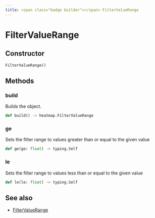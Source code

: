 ```yaml
---
title: <span class="badge builder"></span> FilterValueRange
---
```

# <span class="badge builder"></span> FilterValueRange

## Constructor

```python
FilterValueRange()
```
## Methods

### <span class="badge object-method"></span> build

Builds the object.

```python
def build() -> heatmap.FilterValueRange
```

### <span class="badge object-method"></span> ge

Sets the filter range to values greater than or equal to the given value

```python
def ge(ge: float) -> typing.Self
```

### <span class="badge object-method"></span> le

Sets the filter range to values less than or equal to the given value

```python
def le(le: float) -> typing.Self
```

## See also

 * <span class="badge object-type-class"></span> [FilterValueRange](./object-FilterValueRange.md)

